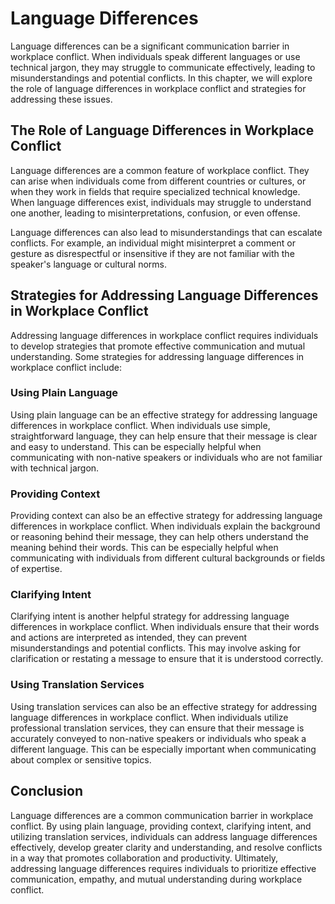 # Language Differences

Language differences can be a significant communication barrier in workplace conflict. When individuals speak different languages or use technical jargon, they may struggle to communicate effectively, leading to misunderstandings and potential conflicts. In this chapter, we will explore the role of language differences in workplace conflict and strategies for addressing these issues.

## The Role of Language Differences in Workplace Conflict

Language differences are a common feature of workplace conflict. They can arise when individuals come from different countries or cultures, or when they work in fields that require specialized technical knowledge. When language differences exist, individuals may struggle to understand one another, leading to misinterpretations, confusion, or even offense.

Language differences can also lead to misunderstandings that can escalate conflicts. For example, an individual might misinterpret a comment or gesture as disrespectful or insensitive if they are not familiar with the speaker's language or cultural norms.

## Strategies for Addressing Language Differences in Workplace Conflict

Addressing language differences in workplace conflict requires individuals to develop strategies that promote effective communication and mutual understanding. Some strategies for addressing language differences in workplace conflict include:

### Using Plain Language

Using plain language can be an effective strategy for addressing language differences in workplace conflict. When individuals use simple, straightforward language, they can help ensure that their message is clear and easy to understand. This can be especially helpful when communicating with non-native speakers or individuals who are not familiar with technical jargon.

### Providing Context

Providing context can also be an effective strategy for addressing language differences in workplace conflict. When individuals explain the background or reasoning behind their message, they can help others understand the meaning behind their words. This can be especially helpful when communicating with individuals from different cultural backgrounds or fields of expertise.

### Clarifying Intent

Clarifying intent is another helpful strategy for addressing language differences in workplace conflict. When individuals ensure that their words and actions are interpreted as intended, they can prevent misunderstandings and potential conflicts. This may involve asking for clarification or restating a message to ensure that it is understood correctly.

### Using Translation Services

Using translation services can also be an effective strategy for addressing language differences in workplace conflict. When individuals utilize professional translation services, they can ensure that their message is accurately conveyed to non-native speakers or individuals who speak a different language. This can be especially important when communicating about complex or sensitive topics.

## Conclusion

Language differences are a common communication barrier in workplace conflict. By using plain language, providing context, clarifying intent, and utilizing translation services, individuals can address language differences effectively, develop greater clarity and understanding, and resolve conflicts in a way that promotes collaboration and productivity. Ultimately, addressing language differences requires individuals to prioritize effective communication, empathy, and mutual understanding during workplace conflict.

